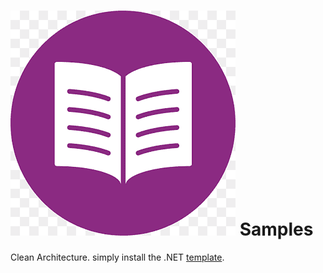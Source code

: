 # ![asdas](https://github.com/MohammadAsgharian/Learn-Resource/blob/main/images/resource.png) Samples

Clean Architecture. simply install the .NET [template](https://github.com/jasontaylordev/CleanArchitecture).
